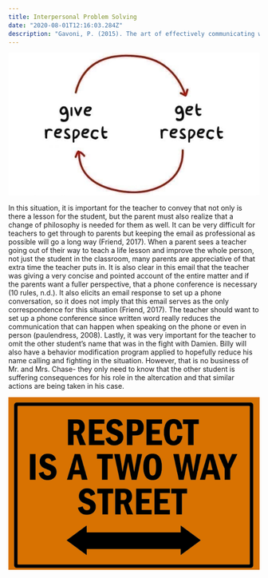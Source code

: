 ```yaml
---
title: Interpersonal Problem Solving
date: "2020-08-01T12:16:03.284Z"
description: "Gavoni, P. (2015). The art of effectively communicating with students (and staff!). George Lucas Educational Foundation: Edutopia. Retrieved from https://www.edutopia.org/discussion/art-effectively-communicating-students-and-staff"
---
```


![respect_1](./respect_1.png)

In this situation, it is important for the teacher to convey that not only is there a lesson for the student, but the parent must also realize that a change of philosophy is needed for them as well. It can be very difficult for teachers to get through to parents but keeping the email as professional as possible will go a long way (Friend, 2017). When a parent sees a teacher going out of their way to teach a life lesson and improve the whole person, not just the student in the classroom, many parents are appreciative of that extra time the teacher puts in. It is also clear in this email that the teacher was giving a very concise and pointed account of the entire matter and if the parents want a fuller perspective, that a phone conference is necessary (10 rules, n.d.). It also elicits an email response to set up a phone conversation, so it does not imply that this email serves as the only correspondence for this situation (Friend, 2017). The teacher should want to set up a phone conference since written word really reduces the communication that can happen when speaking on the phone or even in person (paulendress, 2008). Lastly, it was very important for the teacher to omit the other student’s name that was in the fight with Damien. Billy will also have a behavior modification program applied to hopefully reduce his name calling and fighting in the situation. However, that is no business of Mr. and Mrs. Chase- they only need to know that the other student is suffering consequences for his role in the altercation and that similar actions are being taken in his case.

![respect_2](./respect_2.png)
